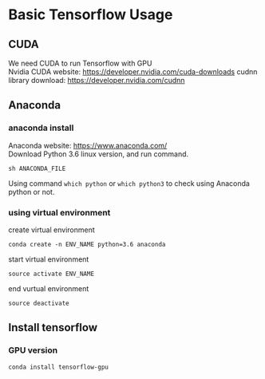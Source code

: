 # Basic Tensorflow Usage
## CUDA
We need CUDA to run Tensorflow with GPU<br>
Nvidia CUDA website: https://developer.nvidia.com/cuda-downloads
cudnn library download: https://developer.nvidia.com/cudnn
## Anaconda
### anaconda install
Anaconda website: https://www.anaconda.com/<br>
Download Python 3.6 linux version, and run command.
```
sh ANACONDA_FILE
```
Using command ```which python``` or ```which python3``` to check using Anaconda python or not.
### using virtual environment
create virtual environment
```
conda create -n ENV_NAME python=3.6 anaconda
```
start virtual environment
```
source activate ENV_NAME
```
end vurtual environment
```
source deactivate
```
## Install tensorflow
### GPU version
```
conda install tensorflow-gpu
```

